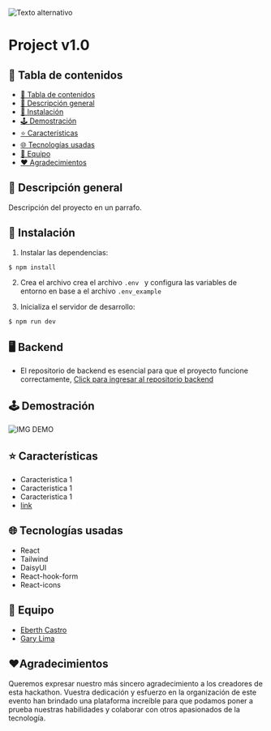 ![Texto alternativo](https://i.imgur.com/RBrdkHf.jpeg)


# Project v1.0

## 📍 Tabla de contenidos
- [📍 Tabla de contenidos](#-Tabla-de-contenidos)
- [📄 Descripción general](#-Descripción-general)
- [🔧 Instalación](#Instalación)
- [🕹️ Demostración](#-Demostración)
- [⭐ Características](#-Características)
- [🌐 Tecnologías usadas](#-Tecnologías-usadas)
- [👥 Equipo](#-Equipo)
- [❤️ Agradecimientos](#-Agradecimientos)
  
## 📄 Descripción general
Descripción del proyecto en un parrafo.


## 🔧 Instalación
 1. Instalar las dependencias:
```
$ npm install
 ```
 2. Crea el archivo crea el archivo ```.env ``` y configura las variables de entorno en base a el archivo ```.env_example```

 3. Inicializa el servidor de desarrollo:
```
$ npm run dev
```
## 🖥️ Backend
- El repositorio de backend es esencial para que el proyecto funcione correctamente, [Click para ingresar al repositorio backend](https://i.imgur.com)

## 🕹️ Demostración
![IMG DEMO](https://)


## ⭐ Características

- Caracteristica 1
- Caracteristica 1
- Caracteristica 1
- [link](#Instalación)


## 🌐 Tecnologías usadas
- React 
- Tailwind
- DaisyUI 
- React-hook-form
- React-icons


## 👥 Equipo
- [Eberth Castro](github.com/EberthCastro)
- [Gary Lima](github.com/GaryHL)

## ❤️Agradecimientos
Queremos expresar nuestro más sincero agradecimiento a los creadores de esta hackathon. Vuestra dedicación y esfuerzo en la organización de este evento han brindado una plataforma increíble para que podamos poner a prueba nuestras habilidades y colaborar con otros apasionados de la tecnología.




